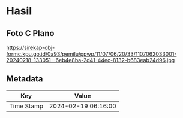 # Hasil

## Foto C Plano

https://sirekap-obj-formc.kpu.go.id/0a93/pemilu/ppwp/11/07/06/20/33/1107062033001-20240218-133051--6eb4e8ba-2d41-44ec-8132-b683eab24d96.jpg


## Metadata

| Key        | Value               |
| ---------- | ------------------- |
| Time Stamp | 2024-02-19 06:16:00 |



